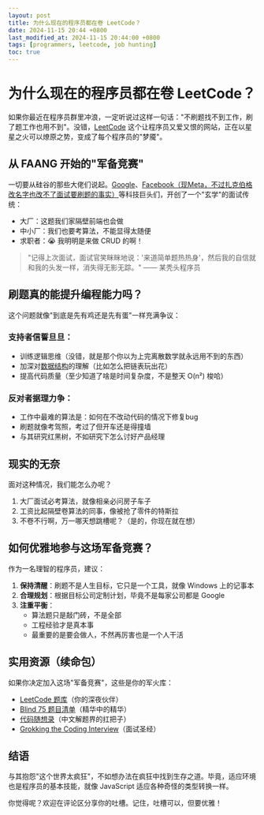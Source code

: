 ```yaml
---
layout: post
title: 为什么现在的程序员都在卷 LeetCode？
date: 2024-11-15 20:44 +0800
last_modified_at: 2024-11-15 20:44:00 +0800
tags: [programmers, leetcode, job hunting]
toc: true
---
```


# 为什么现在的程序员都在卷 LeetCode？

如果你最近在程序员群里冲浪，一定听说过这样一句话："不刷题找不到工作，刷了题工作也用不到"。没错，[LeetCode](https://leetcode.com/) 这个让程序员又爱又恨的网站，正在以星星之火可以燎原之势，变成了每个程序员的"梦魇"。

## 从 FAANG 开始的"军备竞赛"

一切要从硅谷的那些大佬们说起。[Google](https://careers.google.com/)、[Facebook（现Meta，不过扎克伯格改名字也改不了面试要刷题的事实）](https://www.metacareers.com/)等科技巨头们，开创了一个"玄学"的面试传统：

- 大厂：这题我们家隔壁前端也会做
- 中小厂：我们也要考算法，不能显得太随便
- 求职者：😭 我明明是来做 CRUD 的啊！

> "记得上次面试，面试官笑眯眯地说：'来道简单题热热身'，然后我的自信就和我的头发一样，消失得无影无踪。" —— 某秃头程序员

## 刷题真的能提升编程能力吗？

这个问题就像"到底是先有鸡还是先有蛋"一样充满争议：

### 支持者信誓旦旦：
- 训练逻辑思维（没错，就是那个你以为上完离散数学就永远用不到的东西）
- 加深对[数据结构](https://en.wikipedia.org/wiki/Data_structure)的理解（比如怎么把链表玩出花）
- 提高代码质量（至少知道了啥是时间复杂度，不是整天 O(n²) 梭哈）

### 反对者据理力争：
- 工作中最难的算法是：如何在不改动代码的情况下修复bug
- 刷题就像考驾照，考过了但开车还是得撞墙
- 与其研究红黑树，不如研究下怎么讨好产品经理

## 现实的无奈

面对这种情况，我们能怎么办呢？

1. 大厂面试必考算法，就像相亲必问房子车子
2. 工资比起隔壁卷算法的同事，像被抢了零件的特斯拉
3. 不卷不行啊，万一哪天想跳槽呢？（是的，你现在就在想）

## 如何优雅地参与这场军备竞赛？

作为一名理智的程序员，建议：

1. **保持清醒**：刷题不是人生目标，它只是一个工具，就像 Windows 上的记事本
2. **合理规划**：根据目标公司定制计划，毕竟不是每家公司都是 Google
3. **注重平衡**：
   - 算法题只是敲门砖，不是全部
   - 工程经验才是真本事
   - 最重要的是要会做人，不然再厉害也是一个人干活

## 实用资源（续命包）

如果你决定加入这场"军备竞赛"，这些是你的军火库：

- [LeetCode 题库](https://leetcode.com/problemset/all/)（你的深夜伙伴）
- [Blind 75 题目清单](https://leetcode.com/discuss/general-discussion/460599/blind-75-leetcode-questions)（精华中的精华）
- [代码随想录](https://programmercarl.com/)（中文解题界的扛把子）
- [Grokking the Coding Interview](https://www.educative.io/courses/grokking-the-coding-interview)（面试圣经）

## 结语

与其抱怨"这个世界太疯狂"，不如想办法在疯狂中找到生存之道。毕竟，适应环境也是程序员的基本技能，就像 JavaScript 适应各种奇怪的类型转换一样。

你觉得呢？欢迎在评论区分享你的吐槽。记住，吐槽可以，但要优雅！